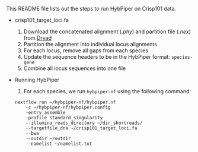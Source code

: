 This README file lists out the steps to run HybPiper on Crisp101 data.

- crisp101_target_loci.fa
    1. Download the concatenated alignment (<i>.phy</i>) and partition file (<i>.nex</i>) from <a href="https://datadryad.org/dataset/doi:10.5061/dryad.gb5mkkwww">Dryad</a>
    2. Partition the alignment into individual locus alignments
    3. For each locus, remove all gaps from each species
    4. Update the sequence headers to be in the HybPiper format: `species-gene`
    5. Combine all locus sequences into one file

- Running HybPiper
    1. For each species, we run `hybpiper-nf` using the following command:
    ```
    nextflow run ~/hybpiper-nf/hybpiper.nf
        -c ~/hybpiper-nf/hybpiper.config
        -entry assemble
        -profile standard_singularity
        --illumina_reads_directory ~/dir_shortreads/
        --targetfile_dna ~/crisp101_target_loci.fa
        --bwa
        --outdir ~/outdir
        --namelist ~/namelist.txt
    ```